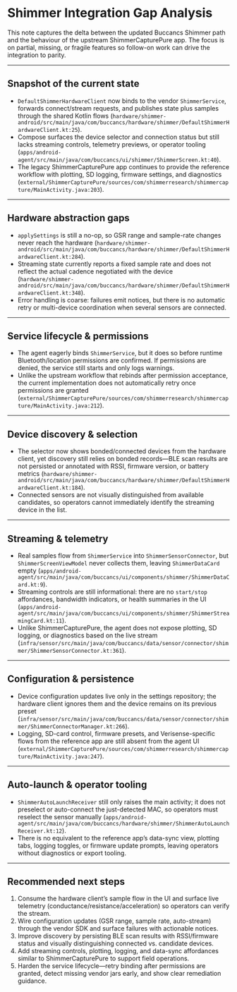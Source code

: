 # Shimmer Integration Gap Analysis

This note captures the delta between the updated Buccancs Shimmer path and the
behaviour of the upstream ShimmerCapturePure app. The focus is on partial,
missing, or fragile features so follow-on work can drive the integration to
parity.

---

## Snapshot of the current state

- `DefaultShimmerHardwareClient` now binds to the vendor `ShimmerService`,
  forwards connect/stream requests, and publishes state plus samples through the
  shared Kotlin flows (`hardware/shimmer-android/src/main/java/com/buccancs/hardware/shimmer/DefaultShimmerHardwareClient.kt:25`).
- Compose surfaces the device selector and connection status but still lacks
  streaming controls, telemetry previews, or operator tooling
  (`apps/android-agent/src/main/java/com/buccancs/ui/shimmer/ShimmerScreen.kt:40`).
- The legacy ShimmerCapturePure app continues to provide the reference workflow
  with plotting, SD logging, firmware settings, and diagnostics
  (`external/ShimmerCapturePure/sources/com/shimmerresearch/shimmercapture/MainActivity.java:203`).

---

## Hardware abstraction gaps

- `applySettings` is still a no-op, so GSR range and sample-rate changes never
  reach the hardware (`hardware/shimmer-android/src/main/java/com/buccancs/hardware/shimmer/DefaultShimmerHardwareClient.kt:284`).
- Streaming state currently reports a fixed sample rate and does not reflect the
  actual cadence negotiated with the device (`hardware/shimmer-android/src/main/java/com/buccancs/hardware/shimmer/DefaultShimmerHardwareClient.kt:348`).
- Error handling is coarse: failures emit notices, but there is no automatic
  retry or multi-device coordination when several sensors are connected.

---

## Service lifecycle & permissions

- The agent eagerly binds `ShimmerService`, but it does so before runtime
  Bluetooth/location permissions are confirmed. If permissions are denied, the
  service still starts and only logs warnings.
- Unlike the upstream workflow that rebinds after permission acceptance, the
  current implementation does not automatically retry once permissions are
  granted (`external/ShimmerCapturePure/sources/com/shimmerresearch/shimmercapture/MainActivity.java:212`).

---

## Device discovery & selection

- The selector now shows bonded/connected devices from the hardware client, yet
  discovery still relies on bonded records—BLE scan results are not persisted or
  annotated with RSSI, firmware version, or battery metrics
  (`hardware/shimmer-android/src/main/java/com/buccancs/hardware/shimmer/DefaultShimmerHardwareClient.kt:184`).
- Connected sensors are not visually distinguished from available candidates, so
  operators cannot immediately identify the streaming device in the list.

---

## Streaming & telemetry

- Real samples flow from `ShimmerService` into `ShimmerSensorConnector`, but
  `ShimmerScreenViewModel` never collects them, leaving `ShimmerDataCard`
  empty (`apps/android-agent/src/main/java/com/buccancs/ui/components/shimmer/ShimmerDataCard.kt:9`).
- Streaming controls are still informational: there are no `start/stop`
  affordances, bandwidth indicators, or health summaries in the UI
  (`apps/android-agent/src/main/java/com/buccancs/ui/components/shimmer/ShimmerStreamingCard.kt:11`).
- Unlike ShimmerCapturePure, the agent does not expose plotting, SD logging, or
  diagnostics based on the live stream (`infra/sensor/src/main/java/com/buccancs/data/sensor/connector/shimmer/ShimmerSensorConnector.kt:361`).

---

## Configuration & persistence

- Device configuration updates live only in the settings repository; the
  hardware client ignores them and the device remains on its previous preset
  (`infra/sensor/src/main/java/com/buccancs/data/sensor/connector/shimmer/ShimmerConnectorManager.kt:266`).
- Logging, SD-card control, firmware presets, and Verisense-specific flows from
  the reference app are still absent from the agent UI
  (`external/ShimmerCapturePure/sources/com/shimmerresearch/shimmercapture/MainActivity.java:247`).

---

## Auto-launch & operator tooling

- `ShimmerAutoLaunchReceiver` still only raises the main activity; it does not
  preselect or auto-connect the just-detected MAC, so operators must reselect
  the sensor manually (`apps/android-agent/src/main/java/com/buccancs/hardware/shimmer/ShimmerAutoLaunchReceiver.kt:12`).
- There is no equivalent to the reference app’s data-sync view, plotting tabs,
  logging toggles, or firmware update prompts, leaving operators without
  diagnostics or export tooling.

---

## Recommended next steps

1. Consume the hardware client’s sample flow in the UI and surface live telemetry
   (conductance/resistance/acceleration) so operators can verify the stream.
2. Wire configuration updates (GSR range, sample rate, auto-stream) through the
   vendor SDK and surface failures with actionable notices.
3. Improve discovery by persisting BLE scan results with RSSI/firmware status
   and visually distinguishing connected vs. candidate devices.
4. Add streaming controls, plotting, logging, and data-sync affordances similar
   to ShimmerCapturePure to support field operations.
5. Harden the service lifecycle—retry binding after permissions are granted,
   detect missing vendor jars early, and show clear remediation guidance.
